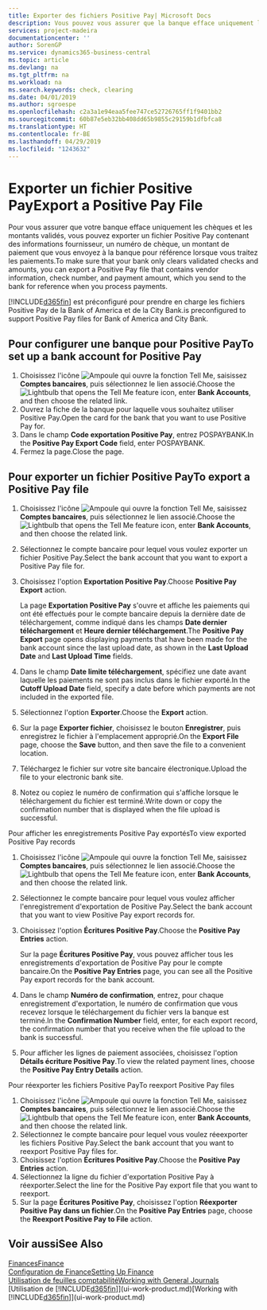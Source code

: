 ```yaml
---
title: Exporter des fichiers Positive Pay| Microsoft Docs
description: Vous pouvez vous assurer que la banque efface uniquement les chèques et les montants validés en exportant un fichier Positive Pay contenant des informations de paiement et fournisseur.
services: project-madeira
documentationcenter: ''
author: SorenGP
ms.service: dynamics365-business-central
ms.topic: article
ms.devlang: na
ms.tgt_pltfrm: na
ms.workload: na
ms.search.keywords: check, clearing
ms.date: 04/01/2019
ms.author: sgroespe
ms.openlocfilehash: c2a3a1e94eaa5fee747ce52726765ff1f9401bb2
ms.sourcegitcommit: 60b87e5eb32bb408dd65b9855c29159b1dfbfca8
ms.translationtype: HT
ms.contentlocale: fr-BE
ms.lasthandoff: 04/29/2019
ms.locfileid: "1243632"
---
```

# <a name="export-a-positive-pay-file"></a><span data-ttu-id="3234f-103">Exporter un fichier Positive Pay</span><span class="sxs-lookup"><span data-stu-id="3234f-103">Export a Positive Pay File</span></span>
<span data-ttu-id="3234f-104">Pour vous assurer que votre banque efface uniquement les chèques et les montants validés, vous pouvez exporter un fichier Positive Pay contenant des informations fournisseur, un numéro de chèque, un montant de paiement que vous envoyez à la banque pour référence lorsque vous traitez les paiements.</span><span class="sxs-lookup"><span data-stu-id="3234f-104">To make sure that your bank only clears validated checks and amounts, you can export a Positive Pay file that contains vendor information, check number, and payment amount, which you send to the bank for reference when you process payments.</span></span>

[!INCLUDE[d365fin](includes/d365fin_md.md)] <span data-ttu-id="3234f-105">est préconfiguré pour prendre en charge les fichiers Positive Pay de la Bank of America et de la City Bank.</span><span class="sxs-lookup"><span data-stu-id="3234f-105">is preconfigured to support Positive Pay files for Bank of America and City Bank.</span></span>

## <a name="to-set-up-a-bank-account-for-positive-pay"></a><span data-ttu-id="3234f-106">Pour configurer une banque pour Positive Pay</span><span class="sxs-lookup"><span data-stu-id="3234f-106">To set up a bank account for Positive Pay</span></span>
1. <span data-ttu-id="3234f-107">Choisissez l'icône ![Ampoule qui ouvre la fonction Tell Me](media/ui-search/search_small.png "Dites-moi ce que vous voulez faire"), saisissez **Comptes bancaires**, puis sélectionnez le lien associé.</span><span class="sxs-lookup"><span data-stu-id="3234f-107">Choose the ![Lightbulb that opens the Tell Me feature](media/ui-search/search_small.png "Tell me what you want to do") icon, enter **Bank Accounts**, and then choose the related link.</span></span>
2. <span data-ttu-id="3234f-108">Ouvrez la fiche de la banque pour laquelle vous souhaitez utiliser Positive Pay.</span><span class="sxs-lookup"><span data-stu-id="3234f-108">Open the card for the bank that you want to use Positive Pay for.</span></span>
3. <span data-ttu-id="3234f-109">Dans le champ **Code exportation Positive Pay**, entrez POSPAYBANK.</span><span class="sxs-lookup"><span data-stu-id="3234f-109">In the **Positive Pay Export Code** field, enter POSPAYBANK.</span></span>
4. <span data-ttu-id="3234f-110">Fermez la page.</span><span class="sxs-lookup"><span data-stu-id="3234f-110">Close the page.</span></span>

## <a name="to-export-a-positive-pay-file"></a><span data-ttu-id="3234f-111">Pour exporter un fichier Positive Pay</span><span class="sxs-lookup"><span data-stu-id="3234f-111">To export a Positive Pay file</span></span>
1. <span data-ttu-id="3234f-112">Choisissez l'icône ![Ampoule qui ouvre la fonction Tell Me](media/ui-search/search_small.png "Dites-moi ce que vous voulez faire"), saisissez **Comptes bancaires**, puis sélectionnez le lien associé.</span><span class="sxs-lookup"><span data-stu-id="3234f-112">Choose the ![Lightbulb that opens the Tell Me feature](media/ui-search/search_small.png "Tell me what you want to do") icon, enter **Bank Accounts**, and then choose the related link.</span></span>
2. <span data-ttu-id="3234f-113">Sélectionnez le compte bancaire pour lequel vous voulez exporter un fichier Positive Pay.</span><span class="sxs-lookup"><span data-stu-id="3234f-113">Select the bank account that you want to export a Positive Pay file for.</span></span>
3. <span data-ttu-id="3234f-114">Choisissez l'option **Exportation Positive Pay**.</span><span class="sxs-lookup"><span data-stu-id="3234f-114">Choose **Positive Pay Export** action.</span></span>

    <span data-ttu-id="3234f-115">La page **Exportation Positive Pay** s'ouvre et affiche les paiements qui ont été effectués pour le compte bancaire depuis la dernière date de téléchargement, comme indiqué dans les champs **Date dernier téléchargement** et **Heure dernier téléchargement**.</span><span class="sxs-lookup"><span data-stu-id="3234f-115">The **Positive Pay Export** page opens displaying payments that have been made for the bank account since the last upload date, as shown in the **Last Upload Date** and **Last Upload Time** fields.</span></span>
4. <span data-ttu-id="3234f-116">Dans le champ **Date limite téléchargement**, spécifiez une date avant laquelle les paiements ne sont pas inclus dans le fichier exporté.</span><span class="sxs-lookup"><span data-stu-id="3234f-116">In the **Cutoff Upload Date** field, specify a date before which payments are not included in the exported file.</span></span>
5. <span data-ttu-id="3234f-117">Sélectionnez l'option **Exporter**.</span><span class="sxs-lookup"><span data-stu-id="3234f-117">Choose the **Export** action.</span></span>
6. <span data-ttu-id="3234f-118">Sur la page **Exporter fichier**, choisissez le bouton **Enregistrer**, puis enregistrez le fichier à l'emplacement approprié.</span><span class="sxs-lookup"><span data-stu-id="3234f-118">On the **Export File** page, choose the **Save** button, and then save the file to a convenient location.</span></span>
7. <span data-ttu-id="3234f-119">Téléchargez le fichier sur votre site bancaire électronique.</span><span class="sxs-lookup"><span data-stu-id="3234f-119">Upload the file to your electronic bank site.</span></span>
8. <span data-ttu-id="3234f-120">Notez ou copiez le numéro de confirmation qui s'affiche lorsque le téléchargement du fichier est terminé.</span><span class="sxs-lookup"><span data-stu-id="3234f-120">Write down or copy the confirmation number that is displayed when the file upload is successful.</span></span>

<span data-ttu-id="3234f-121">Pour afficher les enregistrements Positive Pay exportés</span><span class="sxs-lookup"><span data-stu-id="3234f-121">To view exported Positive Pay records</span></span>

1. <span data-ttu-id="3234f-122">Choisissez l'icône ![Ampoule qui ouvre la fonction Tell Me](media/ui-search/search_small.png "Dites-moi ce que vous voulez faire"), saisissez **Comptes bancaires**, puis sélectionnez le lien associé.</span><span class="sxs-lookup"><span data-stu-id="3234f-122">Choose the ![Lightbulb that opens the Tell Me feature](media/ui-search/search_small.png "Tell me what you want to do") icon, enter **Bank Accounts**, and then choose the related link.</span></span>
2. <span data-ttu-id="3234f-123">Sélectionnez le compte bancaire pour lequel vous voulez afficher l'enregistrement d'exportation de Positive Pay.</span><span class="sxs-lookup"><span data-stu-id="3234f-123">Select the bank account that you want to view Positive Pay export records for.</span></span>
3. <span data-ttu-id="3234f-124">Choisissez l'option **Écritures Positive Pay**.</span><span class="sxs-lookup"><span data-stu-id="3234f-124">Choose the **Positive Pay Entries** action.</span></span>

    <span data-ttu-id="3234f-125">Sur la page **Écritures Positive Pay**, vous pouvez afficher tous les enregistrements d'exportation de Positive Pay pour le compte bancaire.</span><span class="sxs-lookup"><span data-stu-id="3234f-125">On the **Positive Pay Entries** page, you can see all the Positive Pay export records for the bank account.</span></span>
4. <span data-ttu-id="3234f-126">Dans le champ **Numéro de confirmation**, entrez, pour chaque enregistrement d'exportation, le numéro de confirmation que vous recevez lorsque le téléchargement du fichier vers la banque est terminé.</span><span class="sxs-lookup"><span data-stu-id="3234f-126">In the **Confirmation Number** field, enter, for each export record, the confirmation number that you receive when the file upload to the bank is successful.</span></span>
5. <span data-ttu-id="3234f-127">Pour afficher les lignes de paiement associées, choisissez l'option **Détails écriture Positive Pay**.</span><span class="sxs-lookup"><span data-stu-id="3234f-127">To view the related payment lines, choose the **Positive Pay Entry Details** action.</span></span>

<span data-ttu-id="3234f-128">Pour réexporter les fichiers Positive Pay</span><span class="sxs-lookup"><span data-stu-id="3234f-128">To reexport Positive Pay files</span></span>

1. <span data-ttu-id="3234f-129">Choisissez l'icône ![Ampoule qui ouvre la fonction Tell Me](media/ui-search/search_small.png "Dites-moi ce que vous voulez faire"), saisissez **Comptes bancaires**, puis sélectionnez le lien associé.</span><span class="sxs-lookup"><span data-stu-id="3234f-129">Choose the ![Lightbulb that opens the Tell Me feature](media/ui-search/search_small.png "Tell me what you want to do") icon, enter **Bank Accounts**, and then choose the related link.</span></span>
2. <span data-ttu-id="3234f-130">Sélectionnez le compte bancaire pour lequel vous voulez réeexporter les fichiers Positive Pay.</span><span class="sxs-lookup"><span data-stu-id="3234f-130">Select the bank account that you want to reexport Positive Pay files for.</span></span>
3. <span data-ttu-id="3234f-131">Choisissez l'option **Écritures Positive Pay**.</span><span class="sxs-lookup"><span data-stu-id="3234f-131">Choose the **Positive Pay Entries** action.</span></span>
4. <span data-ttu-id="3234f-132">Sélectionnez la ligne du fichier d'exportation Positive Pay à réexporter.</span><span class="sxs-lookup"><span data-stu-id="3234f-132">Select the line for the Positive Pay export file that you want to reexport.</span></span>
5. <span data-ttu-id="3234f-133">Sur la page **Écritures Positive Pay**, choisissez l'option **Réexporter Positive Pay dans un fichier**.</span><span class="sxs-lookup"><span data-stu-id="3234f-133">On the **Positive Pay Entries** page, choose the **Reexport Positive Pay to File** action.</span></span>

## <a name="see-also"></a><span data-ttu-id="3234f-134">Voir aussi</span><span class="sxs-lookup"><span data-stu-id="3234f-134">See Also</span></span>
[<span data-ttu-id="3234f-135">Finances</span><span class="sxs-lookup"><span data-stu-id="3234f-135">Finance</span></span>](finance.md)  
[<span data-ttu-id="3234f-136">Configuration de Finance</span><span class="sxs-lookup"><span data-stu-id="3234f-136">Setting Up Finance</span></span>](finance-setup-finance.md)  
[<span data-ttu-id="3234f-137">Utilisation de feuilles comptabilité</span><span class="sxs-lookup"><span data-stu-id="3234f-137">Working with General Journals</span></span>](ui-work-general-journals.md)  
<span data-ttu-id="3234f-138">[Utilisation de [!INCLUDE[d365fin](includes/d365fin_md.md)]](ui-work-product.md)</span><span class="sxs-lookup"><span data-stu-id="3234f-138">[Working with [!INCLUDE[d365fin](includes/d365fin_md.md)]](ui-work-product.md)</span></span>
